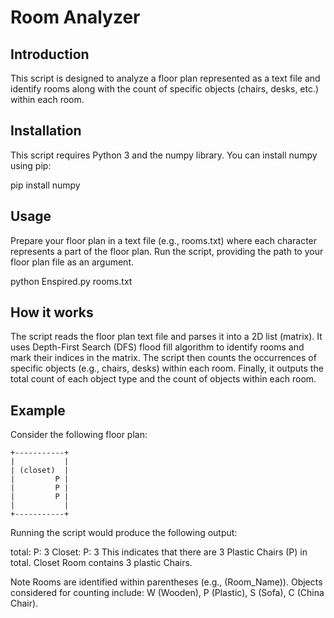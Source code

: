 # Room Analyzer
## Introduction
This script is designed to analyze a floor plan represented as a text file and identify rooms along with the count of specific objects (chairs, desks, etc.) within each room.

## Installation
This script requires Python 3 and the numpy library. You can install numpy using pip:

pip install numpy

## Usage
Prepare your floor plan in a text file (e.g., rooms.txt) where each character represents a part of the floor plan.
Run the script, providing the path to your floor plan file as an argument.

python Enspired.py rooms.txt

## How it works
The script reads the floor plan text file and parses it into a 2D list (matrix).
It uses Depth-First Search (DFS) flood fill algorithm to identify rooms and mark their indices in the matrix.
The script then counts the occurrences of specific objects (e.g., chairs, desks) within each room.
Finally, it outputs the total count of each object type and the count of objects within each room.

## Example
Consider the following floor plan:
```
+-----------+
|           |
| (closet)  |
|         P |
|         P |
|         P |                                    
|           |                             
+-----------+
```
Running the script would produce the following output:

total:
P: 3
Closet:
P: 3
This indicates that there are 3 Plastic Chairs (P) in total. Closet Room contains 3 plastic Chairs.

Note
Rooms are identified within parentheses (e.g., (Room_Name)).
Objects considered for counting include: W (Wooden), P (Plastic), S (Sofa), C (China Chair).
